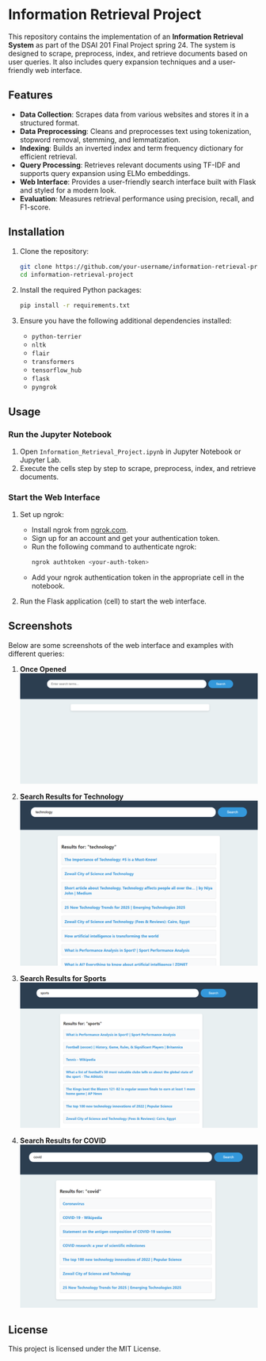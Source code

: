 # Information Retrieval Project

This repository contains the implementation of an **Information Retrieval System** as part of the DSAI 201 Final Project spring 24. The system is designed to scrape, preprocess, index, and retrieve documents based on user queries. It also includes query expansion techniques and a user-friendly web interface.

## Features

- **Data Collection**: Scrapes data from various websites and stores it in a structured format.
- **Data Preprocessing**: Cleans and preprocesses text using tokenization, stopword removal, stemming, and lemmatization.
- **Indexing**: Builds an inverted index and term frequency dictionary for efficient retrieval.
- **Query Processing**: Retrieves relevant documents using TF-IDF and supports query expansion using ELMo embeddings.
- **Web Interface**: Provides a user-friendly search interface built with Flask and styled for a modern look.
- **Evaluation**: Measures retrieval performance using precision, recall, and F1-score.

## Installation

1. Clone the repository:
   ```bash
   git clone https://github.com/your-username/information-retrieval-project.git
   cd information-retrieval-project
   ```

2. Install the required Python packages:
   ```bash
   pip install -r requirements.txt
   ```

3. Ensure you have the following additional dependencies installed:
   - `python-terrier`
   - `nltk`
   - `flair`
   - `transformers`
   - `tensorflow_hub`
   - `flask`
   - `pyngrok`

## Usage

### Run the Jupyter Notebook
1. Open `Information_Retrieval_Project.ipynb` in Jupyter Notebook or Jupyter Lab.
2. Execute the cells step by step to scrape, preprocess, index, and retrieve documents.

### Start the Web Interface
1. Set up ngrok:
   - Install ngrok from [ngrok.com](https://ngrok.com/).
   - Sign up for an account and get your authentication token.
   - Run the following command to authenticate ngrok:
     ```bash
     ngrok authtoken <your-auth-token>
     ```
   - Add your ngrok authentication token in the appropriate cell in the notebook.

2. Run the Flask application (cell) to start the web interface.

## Screenshots

Below are some screenshots of the web interface and examples with different queries:

1. **Once Opened**  
   ![Once Opened](images/simple_page.png)

2. **Search Results for Technology**  
   ![Search Results for Technology](images/technology_results.png)

3. **Search Results for Sports**  
   ![Search Results for Sports](images/sports_results.png)

4. **Search Results for COVID**  
   ![Search Results for COVID](images/covid_results.png)

## License
This project is licensed under the MIT License.

